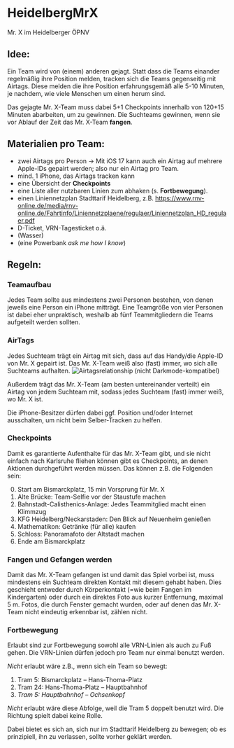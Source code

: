 # HeidelbergMrX
Mr. X im Heidelberger ÖPNV

## Idee:
Ein Team wird von (einem) anderen gejagt. Statt dass die Teams einander regelmäßig ihre Position melden, tracken sich die Teams gegenseitig mit Airtags. Diese melden die ihre Position erfahrungsgemäß alle 5-10 Minuten, je nachdem, wie viele Menschen um einen herum sind. 

Das gejagte Mr. X-Team muss dabei 5+1 Checkpoints innerhalb von 120+15 Minuten abarbeiten, um zu gewinnen. Die Suchteams gewinnen, wenn sie vor Ablauf der Zeit das Mr. X-Team **fangen**.

## Materialien pro Team:
* zwei Airtags pro Person -> Mit iOS 17 kann auch ein Airtag auf mehrere Apple-IDs gepairt werden; also nur ein Airtag pro Team.
* mind. 1 iPhone, das Airtags tracken kann
* eine Übersicht der **Checkpoints**
* eine Liste aller nutzbaren Linien zum abhaken (s. **Fortbewegung**).
* einen Liniennetzplan Stadttarif Heidelberg, z.B. https://www.rnv-online.de/media/rnv-online.de/Fahrtinfo/Liniennetzplaene/regulaer/Liniennetzplan_HD_regulaer.pdf
* D-Ticket, VRN-Tagesticket o.ä.
* (Wasser)
* (eine Powerbank _ask me how I know_)

## Regeln:
### Teamaufbau
Jedes Team sollte aus mindestens zwei Personen bestehen, von denen jeweils eine Person ein iPhone mitträgt. Eine Teamgröße von vier Personen ist dabei eher unpraktisch, weshalb ab fünf Teammitgliedern die Teams aufgeteilt werden sollten.

### AirTags
Jedes Suchteam trägt ein Airtag mit sich, dass auf das Handy/die Apple-ID von Mr. X gepairt ist. Das Mr. X-Team weiß also (fast) immer, wo sich alle Suchteams aufhalten.
![Airtagsrelationship](https://github.com/RuedigerDieter/HeidelbergMrX/assets/20403365/502ba54f-1c05-4d84-9ac6-cdbc92aa4db2)
(nicht Darkmode-kompatibel)

Außerdem trägt das Mr. X-Team (am besten untereinander verteilt) ein Airtag von jedem Suchteam mit, sodass jedes Suchteam (fast) immer weiß, wo Mr. X ist.

Die iPhone-Besitzer dürfen dabei ggf. Position und/oder Internet ausschalten, um nicht beim Selber-Tracken zu helfen.
### Checkpoints
Damit es garantierte Aufenthalte für das Mr. X-Team gibt, und sie nicht einfach nach Karlsruhe fliehen können gibt es Checkpoints, an denen Aktionen durchgeführt werden müssen. Das können z.B. die Folgenden sein:

0. Start am Bismarckplatz, 15 min Vorsprung für Mr. X
1. Alte Brücke: Team-Selfie vor der Staustufe machen
2. Bahnstadt-Calisthenics-Anlage: Jedes Teammitglied macht einen Klimmzug
3. KFG Heidelberg/Neckarstaden: Den Blick auf Neuenheim genießen
4. Mathematikon: Getränke (für alle) kaufen
5. Schloss: Panoramafoto der Altstadt machen
6. Ende am Bismarckplatz

### Fangen und Gefangen werden
Damit das Mr. X-Team gefangen ist und damit das Spiel vorbei ist, muss mindestens ein Suchteam direkten Kontakt mit diesem gehabt haben. Dies geschieht entweder durch Körperkontakt (=wie beim Fangen im Kindergarten) oder durch ein direktes Foto aus kurzer Entfernung, maximal 5 m. Fotos, die durch Fenster gemacht wurden, oder auf denen das Mr. X-Team nicht eindeutig erkennbar ist, zählen nicht.  

### Fortbewegung

Erlaubt sind zur Fortbewegung sowohl alle VRN-Linien als auch zu Fuß gehen. Die VRN-Linien dürfen jedoch pro Team nur einmal benutzt werden.

_Nicht_ erlaubt wäre z.B., wenn sich ein Team so bewegt:

1. Tram 5: Bismarckplatz – Hans-Thoma-Platz
2. Tram 24: Hans-Thoma-Platz – Hauptbahnhof
3. _Tram 5: Hauptbahnhof – Ochsenkopf_

_Nicht_ erlaubt wäre diese Abfolge, weil die Tram 5 doppelt benutzt wird. Die Richtung spielt dabei keine Rolle.

Dabei bietet es sich an, sich nur im Stadttarif Heidelberg zu bewegen; ob es prinzipiell, ihn zu verlassen, sollte vorher geklärt werden. 
